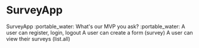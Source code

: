 # SurveyApp
SurveyApp
:portable_water: What's our MVP you ask? :portable_water:
A user can register, login, logout
A user can create a form (survey)
A user can view their surveys (list.all)
